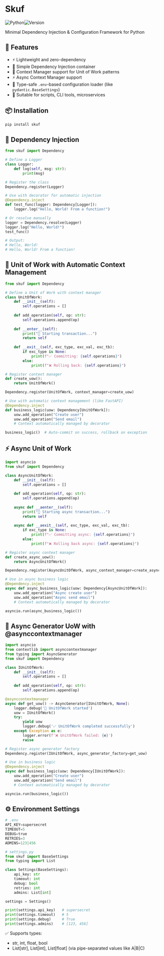 # Skuf 
![Python](https://img.shields.io/badge/python-3.8%2B-blue?logo=python&logoColor=white)![Version](https://img.shields.io/badge/version-0.2.1-green)

Minimal Dependency Injection & Configuration Framework for Python

## 🚀 Features

- ⚡️ Lightweight and zero-dependency
- 🧩 Simple Dependency Injection container
- 🔄 Context Manager support for Unit of Work patterns
- ⚡️ Async Context Manager support
- 🔐 Type-safe `.env`-based configuration loader (like `pydantic.BaseSettings`)
- 🧱 Suitable for scripts, CLI tools, microservices

## 📦 Installation

```bash
pip install skuf
```

## 🧰 Dependency Injection
```python
from skuf import Dependency

# Define a Logger
class Logger:
    def log(self, msg: str):
        print(msg)

# Register the class
Dependency.register(Logger)

# Use with decorator for automatic injection
@Dependency.inject
def test_func(logger: Dependency[Logger]):
    logger.log("Hello, World! From a function!")

# Or resolve manually
logger = Dependency.resolve(Logger)
logger.log("Hello, World!")
test_func()

# Output:
# Hello, World!
# Hello, World! From a function!
```

## 🔄 Unit of Work with Automatic Context Management
```python
from skuf import Dependency

# Define a Unit of Work with context manager
class UnitOfWork:
    def __init__(self):
        self.operations = []
    
    def add_operation(self, op: str):
        self.operations.append(op)
    
    def __enter__(self):
        print("🚀 Starting transaction...")
        return self
    
    def __exit__(self, exc_type, exc_val, exc_tb):
        if exc_type is None:
            print(f"✅ Committing: {self.operations}")
        else:
            print(f"❌ Rolling back: {self.operations}")

# Register context manager
def create_uow():
    return UnitOfWork()

Dependency.register(UnitOfWork, context_manager=create_uow)

# Use with automatic context management (like FastAPI)
@Dependency.inject
def business_logic(uow: Dependency[UnitOfWork]):
    uow.add_operation("Create user")
    uow.add_operation("Send email")
    # Context automatically managed by decorator

business_logic()  # Auto-commit on success, rollback on exception
```

## ⚡ Async Unit of Work
```python
import asyncio
from skuf import Dependency

class AsyncUnitOfWork:
    def __init__(self):
        self.operations = []
    
    def add_operation(self, op: str):
        self.operations.append(op)
    
    async def __aenter__(self):
        print("🚀 Starting async transaction...")
        return self
    
    async def __aexit__(self, exc_type, exc_val, exc_tb):
        if exc_type is None:
            print(f"✅ Committing async: {self.operations}")
        else:
            print(f"❌ Rolling back async: {self.operations}")

# Register async context manager
def create_async_uow():
    return AsyncUnitOfWork()

Dependency.register(AsyncUnitOfWork, async_context_manager=create_async_uow)

# Use in async business logic
@Dependency.inject
async def async_business_logic(uow: Dependency[AsyncUnitOfWork]):
    uow.add_operation("Async create user")
    uow.add_operation("Async send email")
    # Context automatically managed by decorator

asyncio.run(async_business_logic())
```

## 🔄 Async Generator UoW with @asynccontextmanager
```python
import asyncio
from contextlib import asynccontextmanager
from typing import AsyncGenerator
from skuf import Dependency

class IUnitOfWork:
    def __init__(self):
        self.operations = []
    
    def add_operation(self, op: str):
        self.operations.append(op)

@asynccontextmanager
async def get_uow() -> AsyncGenerator[IUnitOfWork, None]:
    logger.debug('🚀 UnitOfWork started')
    uow = IUnitOfWork()
    try:
        yield uow
        logger.debug('✅ UnitOfWork completed successfully')
    except Exception as e:
        logger.error(f'❌ UnitOfWork failed: {e}')
        raise

# Register async generator factory
Dependency.register(IUnitOfWork, async_generator_factory=get_uow)

# Use in business logic
@Dependency.inject
async def business_logic(uow: Dependency[IUnitOfWork]):
    uow.add_operation("Create user")
    uow.add_operation("Send email")
    # Context automatically managed by decorator

asyncio.run(business_logic())
```


## ⚙️ Environment Settings
```python
# .env
API_KEY=supersecret
TIMEOUT=5
DEBUG=true
RETRIES=3
ADMINS=123|456

# settings.py
from skuf import BaseSettings
from typing import List

class Settings(BaseSettings):
    api_key: str
    timeout: int
    debug: bool
    retries: int
    admins: List[int]

settings = Settings()

print(settings.api_key)   # supersecret
print(settings.timeout)   # 5
print(settings.debug)     # True
print(settings.admins)    # [123, 456]
```

✅ Supports types:
* str, int, float, bool
* List[str], List[int], List[float] (via pipe-separated values like A|B|C)
